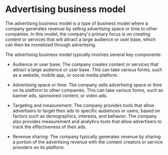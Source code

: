 # Advertising business model

The advertising business model is a type of business model where a company generates revenue by selling advertising space or time to other companies. In this model, the company's primary focus is on creating content or services that will attract a large audience or user base, which can then be monetized through advertising.

The advertising business model typically involves several key components:

* Audience or user base: The company creates content or services that attract a large audience or user base. This can take various forms, such as a website, mobile app, or social media platform.

* Advertising space or time: The company sells advertising space or time on its platform to other companies. This can take various forms, such as banner ads, sponsored content, or video ads.

* Targeting and measurement: The company provides tools that allow advertisers to target their ads to specific audiences or users, based on factors such as demographics, interests, and behavior. The company also provides measurement and analytics tools that allow advertisers to track the effectiveness of their ads.

* Revenue sharing: The company typically generates revenue by sharing a portion of the advertising revenue with the content creators or service providers on its platform.
